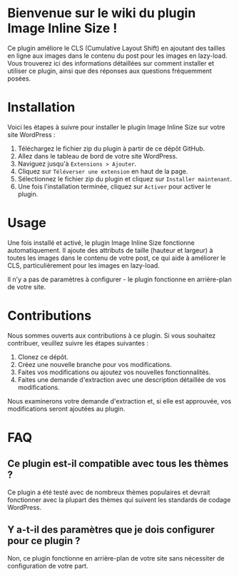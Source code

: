 # Bienvenue sur le wiki du plugin Image Inline Size !

Ce plugin améliore le CLS (Cumulative Layout Shift) en ajoutant des tailles en ligne aux images dans le contenu du post pour les images en lazy-load. Vous trouverez ici des informations détaillées sur comment installer et utiliser ce plugin, ainsi que des réponses aux questions fréquemment posées.

# Installation

Voici les étapes à suivre pour installer le plugin Image Inline Size sur votre site WordPress :

1. Téléchargez le fichier zip du plugin à partir de ce dépôt GitHub.
2. Allez dans le tableau de bord de votre site WordPress.
3. Naviguez jusqu'à `Extensions > Ajouter`.
4. Cliquez sur `Téléverser une extension` en haut de la page.
5. Sélectionnez le fichier zip du plugin et cliquez sur `Installer maintenant`.
6. Une fois l'installation terminée, cliquez sur `Activer` pour activer le plugin.

# Usage

Une fois installé et activé, le plugin Image Inline Size fonctionne automatiquement. Il ajoute des attributs de taille (hauteur et largeur) à toutes les images dans le contenu de votre post, ce qui aide à améliorer le CLS, particulièrement pour les images en lazy-load.

Il n'y a pas de paramètres à configurer - le plugin fonctionne en arrière-plan de votre site.

# Contributions

Nous sommes ouverts aux contributions à ce plugin. Si vous souhaitez contribuer, veuillez suivre les étapes suivantes :

1. Clonez ce dépôt.
2. Créez une nouvelle branche pour vos modifications.
3. Faites vos modifications ou ajoutez vos nouvelles fonctionnalités.
4. Faites une demande d'extraction avec une description détaillée de vos modifications.

Nous examinerons votre demande d'extraction et, si elle est approuvée, vos modifications seront ajoutées au plugin.

# FAQ

## Ce plugin est-il compatible avec tous les thèmes ?

Ce plugin a été testé avec de nombreux thèmes populaires et devrait fonctionner avec la plupart des thèmes qui suivent les standards de codage WordPress.

## Y a-t-il des paramètres que je dois configurer pour ce plugin ?

Non, ce plugin fonctionne en arrière-plan de votre site sans nécessiter de configuration de votre part.
